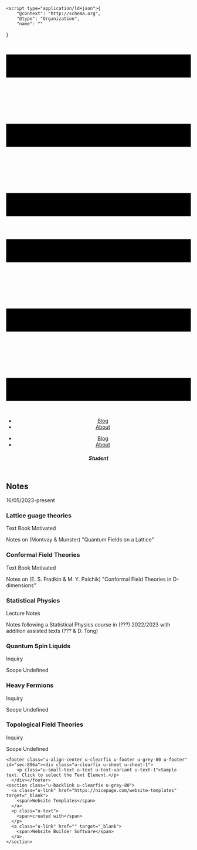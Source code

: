 <!DOCTYPE html>
<html style="font-size: 16px;" lang="en"><head>
    <meta name="viewport" content="width=device-width, initial-scale=1.0">
    <meta charset="utf-8">
    <meta name="keywords" content="Notes">
    <meta name="description" content="">
    <title>Blog</title>
    <link rel="stylesheet" href="nicepage.css" media="screen">
<link rel="stylesheet" href="Blog.css" media="screen">
    <script class="u-script" type="text/javascript" src="jquery.js" defer=""></script>
    <script class="u-script" type="text/javascript" src="nicepage.js" defer=""></script>
    <meta name="generator" content="Nicepage 5.9.10, nicepage.com">
    <link id="u-theme-google-font" rel="stylesheet" href="https://fonts.googleapis.com/css?family=Roboto:100,100i,300,300i,400,400i,500,500i,700,700i,900,900i|Open+Sans:300,300i,400,400i,500,500i,600,600i,700,700i,800,800i">
    <link id="u-page-google-font" rel="stylesheet" href="https://fonts.googleapis.com/css?family=Montserrat:100,100i,200,200i,300,300i,400,400i,500,500i,600,600i,700,700i,800,800i,900,900i">
    
    
    
    <script type="application/ld+json">{
		"@context": "http://schema.org",
		"@type": "Organization",
		"name": ""
}</script>
    <meta name="theme-color" content="#478ac9">
    <meta property="og:title" content="Blog">
    <meta property="og:type" content="website">
  <meta data-intl-tel-input-cdn-path="intlTelInput/"></head>
  <body data-home-page="Blog.html" data-home-page-title="Blog" class="u-body u-xl-mode" data-lang="en"><header class="u-clearfix u-header u-header" id="sec-dde3"><div class="u-clearfix u-sheet u-valign-middle u-sheet-1">
        <nav class="u-menu u-menu-one-level u-offcanvas u-menu-1">
          <div class="menu-collapse" style="font-size: 1rem; letter-spacing: 0px;">
            <a class="u-button-style u-custom-left-right-menu-spacing u-custom-padding-bottom u-custom-top-bottom-menu-spacing u-nav-link u-text-active-palette-1-base u-text-hover-palette-2-base" href="#">
              <svg class="u-svg-link" viewBox="0 0 24 24"><use xmlns:xlink="http://www.w3.org/1999/xlink" xlink:href="#menu-hamburger"></use></svg>
              <svg class="u-svg-content" version="1.1" id="menu-hamburger" viewBox="0 0 16 16" x="0px" y="0px" xmlns:xlink="http://www.w3.org/1999/xlink" xmlns="http://www.w3.org/2000/svg"><g><rect y="1" width="16" height="2"></rect><rect y="7" width="16" height="2"></rect><rect y="13" width="16" height="2"></rect>
</g></svg>
            </a>
          </div>
          <div class="u-custom-menu u-nav-container">
            <ul class="u-nav u-unstyled u-nav-1"><li class="u-nav-item"><a class="u-button-style u-nav-link u-text-active-palette-1-base u-text-hover-palette-2-base" href="/blog/blog.html" style="padding: 10px 20px;">Blog</a>
</li><li class="u-nav-item"><a class="u-button-style u-nav-link u-text-active-palette-1-base u-text-hover-palette-2-base" href="/About.html" style="padding: 10px 20px;">About</a>
</li></ul>
          </div>
          <div class="u-custom-menu u-nav-container-collapse">
            <div class="u-black u-container-style u-inner-container-layout u-opacity u-opacity-95 u-sidenav">
              <div class="u-inner-container-layout u-sidenav-overflow">
                <div class="u-menu-close"></div>
                <ul class="u-align-center u-nav u-popupmenu-items u-unstyled u-nav-2"><li class="u-nav-item"><a class="u-button-style u-nav-link" href="/blog/blog.html">Blog</a>
</li><li class="u-nav-item"><a class="u-button-style u-nav-link" href="/About.html">About</a>
</li></ul>
              </div>
            </div>
            <div class="u-black u-menu-overlay u-opacity u-opacity-70"></div>
          </div>
        </nav>
        <h5 class="u-text u-text-default u-text-1">Student</h5>
      </div></header>
    <section class="u-align-center u-clearfix u-container-align-center u-grey-5 u-section-1" id="carousel_816e">
      <div class="u-clearfix u-sheet u-sheet-1">
        <h2 class="u-align-center u-custom-font u-font-montserrat u-text u-text-default u-text-1">Notes</h2>
        <p class="u-align-center u-text u-text-default u-text-2">16/05/2023-present</p>
        <div class="u-expanded-width u-list u-list-1">
          <div class="u-repeater u-repeater-1">
            <div class="u-align-left u-container-style u-image u-list-item u-repeater-item u-shading u-shape-rectangle u-image-1" data-image-width="1280" data-image-height="719" data-animation-name="customAnimationIn" data-animation-duration="1500" data-animation-delay="250">
              <div class="u-container-layout u-similar-container u-container-layout-1">
                <h3 class="u-custom-font u-font-montserrat u-text u-text-body-alt-color u-text-3">Lattice guage theories</h3>
                <p class="u-text u-text-black u-text-4"> Text Book Motivated</p>
                <p class="u-text u-text-body-alt-color u-text-5"> Notes on (Montvay &amp; Munster) "Quantum Fields on a Lattice"</p>
              </div>
            </div>
            <div class="u-align-left u-container-style u-image u-list-item u-repeater-item u-shading u-shape-rectangle u-image-2" data-image-width="1280" data-image-height="719" data-animation-name="customAnimationIn" data-animation-duration="1500" data-animation-delay="250">
              <div class="u-container-layout u-similar-container u-container-layout-2">
                <h3 class="u-custom-font u-font-montserrat u-text u-text-body-alt-color u-text-6">Conformal Field Theories</h3>
                <p class="u-text u-text-black u-text-7">Text Book Motivated</p>
                <p class="u-text u-text-body-alt-color u-text-8">Notes on (E. S. Fradkin &amp; M. Y. Palchik) "Conformal Field Theories in D-dimensions"</p>
              </div>
            </div>
            <div class="u-align-left u-container-style u-image u-list-item u-repeater-item u-shading u-shape-rectangle u-image-3" data-image-width="1280" data-image-height="719" data-animation-name="customAnimationIn" data-animation-duration="1500" data-animation-delay="250">
              <div class="u-container-layout u-similar-container u-container-layout-3">
                <h3 class="u-custom-font u-font-montserrat u-text u-text-body-alt-color u-text-9">Statistical Physics</h3>
                <p class="u-text u-text-black u-text-10">Lecture Notes</p>
                <p class="u-text u-text-body-alt-color u-text-11">Notes following a Statistical Physics course in (???) 2022/2023 with addition assisted texts (??? &amp; D. Tong)</p>
              </div>
            </div>
            <div class="u-align-left u-container-style u-image u-list-item u-repeater-item u-shading u-shape-rectangle u-image-4" data-image-width="1280" data-image-height="719" data-animation-name="customAnimationIn" data-animation-duration="1500" data-animation-delay="250">
              <div class="u-container-layout u-similar-container u-container-layout-4">
                <h3 class="u-custom-font u-font-montserrat u-text u-text-body-alt-color u-text-12">Quantum Spin Liquids</h3>
                <p class="u-text u-text-black u-text-13">Inquiry</p>
                <p class="u-text u-text-body-alt-color u-text-14">Scope Undefined</p>
              </div>
            </div>
            <div class="u-align-left u-container-style u-image u-list-item u-repeater-item u-shading u-shape-rectangle u-image-5" data-image-width="1280" data-image-height="719" data-animation-name="customAnimationIn" data-animation-duration="1500" data-animation-delay="250">
              <div class="u-container-layout u-similar-container u-container-layout-5">
                <h3 class="u-custom-font u-font-montserrat u-text u-text-body-alt-color u-text-15">Heavy Fermions</h3>
                <p class="u-text u-text-black u-text-16"> Inquiry<br>
                </p>
                <p class="u-text u-text-body-alt-color u-text-17"> Scope Undefined</p>
              </div>
            </div>
            <div class="u-align-left u-container-style u-image u-list-item u-repeater-item u-shading u-shape-rectangle u-image-6" data-image-width="1280" data-image-height="719" data-animation-name="customAnimationIn" data-animation-duration="1500" data-animation-delay="250">
              <div class="u-container-layout u-similar-container u-container-layout-6">
                <h3 class="u-custom-font u-font-montserrat u-text u-text-body-alt-color u-text-18">Topological Field Theories</h3>
                <p class="u-text u-text-black u-text-19"> Inquiry</p>
                <p class="u-text u-text-body-alt-color u-text-20"> Scope Undefined</p>
              </div>
            </div>
          </div>
        </div>
      </div>
    </section>
    <section class="u-clearfix u-section-2" id="sec-a409">
      <div class="u-clearfix u-sheet u-sheet-1"></div>
    </section>
    
    
    <footer class="u-align-center u-clearfix u-footer u-grey-80 u-footer" id="sec-896a"><div class="u-clearfix u-sheet u-sheet-1">
        <p class="u-small-text u-text u-text-variant u-text-1">Sample text. Click to select the Text Element.</p>
      </div></footer>
    <section class="u-backlink u-clearfix u-grey-80">
      <a class="u-link" href="https://nicepage.com/website-templates" target="_blank">
        <span>Website Templates</span>
      </a>
      <p class="u-text">
        <span>created with</span>
      </p>
      <a class="u-link" href="" target="_blank">
        <span>Website Builder Software</span>
      </a>. 
    </section>
  
</body></html>
